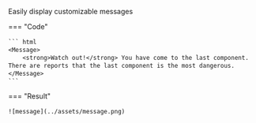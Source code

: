 Easily display customizable messages

=== "Code"

    ``` html
    <Message>
        <strong>Watch out!</strong> You have come to the last component. There are reports that the last component is the most dangerous.
    </Message>
    ```

=== "Result"

    ![message](../assets/message.png)